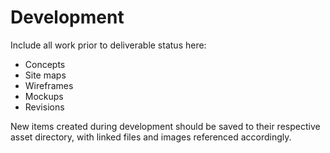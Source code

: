 # Development

Include all work prior to deliverable status here:

- Concepts
- Site maps
- Wireframes
- Mockups
- Revisions

New items created during development should be saved to their respective asset directory, with linked files and images referenced accordingly. 









